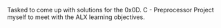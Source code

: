 Tasked to come up with solutions for the 0x0D. C - Preprocessor Project myself to meet with the ALX learning objectives.
